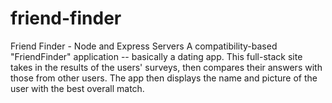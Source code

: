 # friend-finder

Friend Finder - Node and Express Servers
A compatibility-based "FriendFinder" application -- basically a dating app. This full-stack site takes in the results of the users' surveys, then compares their answers with those from other users. The app then displays the name and picture of the user with the best overall match. 
